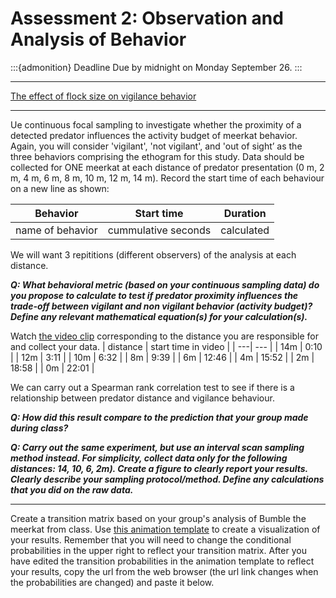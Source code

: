 # Assessment 2: Observation and Analysis of Behavior

:::{admonition} Deadline
Due by midnight on Monday September 26.
:::

---

[The effect of flock size on vigilance behavior](https://bookdown.org/denajane13/BIONB_2210_Summer_2021/field-lab-4-vigilance-behavior.html)

---

Ue continuous focal sampling to investigate whether the proximity of a detected predator influences the activity budget of meerkat behavior. Again, you will consider 'vigilant', 'not vigilant', and 'out of sight’ as the three behaviors comprising the ethogram for this study. Data should be collected for ONE meerkat at each distance of predator presentation (0 m, 2 m, 4 m, 6 m, 8 m, 10 m, 12 m, 14 m). Record the start time of each behaviour on a new line as shown:

| **Behavior** | **Start time** | **Duration** |
| --- | --- | --- |
| name of behavior | cummulative seconds | calculated | 

We will want 3 repititions (different observers) of the analysis at each distance. 

***Q: What behavioral metric (based on your continuous sampling data) do you propose to calculate to test if predator proximity influences the trade-off between vigilant and non vigilant behavior (activity budget)? Define any relevant mathematical equation(s) for your calculation(s).***

Watch [the video clip](https://vimeo.com/77501205) corresponding to the distance you are responsible for and collect your data. 
| distance | start time in video |
| ---| --- | 
| 14m | 0:10 |
| 12m | 3:11 |
| 10m | 6:32 |
| 8m | 9:39 |
| 6m | 12:46 |
| 4m | 15:52 |
| 2m | 18:58 |
| 0m | 22:01 |

We can carry out a Spearman rank correlation test to see if there is a relationship between predator distance and vigilance behaviour.

***Q: How did this result compare to the prediction that your group made during class?***

***Q: Carry out the same experiment, but use an interval scan sampling method instead. For simplicity, collect data only for the following distances: 14, 10, 6, 2m). Create a figure to clearly report your results. Clearly describe your sampling protocol/method. Define any calculations that you did on the raw data.***

---

Create a transition matrix based on your group's analysis of Bumble the meerkat from class. Use [this animation template](https://setosa.io/markov/index.html#%7B%22tm%22%3A%5B%5B0.5%2C0.5%5D%2C%5B0.5%2C0.5%5D%5D%7D) to create a visualization of your results. Remember that you will need to change the conditional probabilities in the upper right to reflect your transition matrix. After you have edited the transition probabilities in the animation template to reflect your results, copy the url from the web browser (the url link changes when the probabilities are changed) and paste it below.

